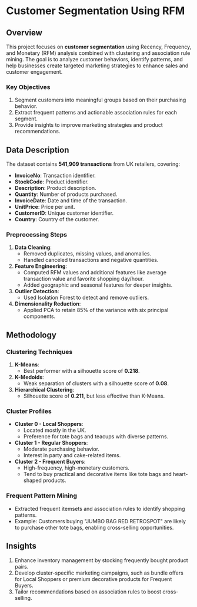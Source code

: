 # Customer Segmentation Using RFM  

## Overview  
This project focuses on **customer segmentation** using Recency, Frequency, and Monetary (RFM) analysis combined with clustering and association rule mining. The goal is to analyze customer behaviors, identify patterns, and help businesses create targeted marketing strategies to enhance sales and customer engagement.  

### Key Objectives  
1. Segment customers into meaningful groups based on their purchasing behavior.  
2. Extract frequent patterns and actionable association rules for each segment.  
3. Provide insights to improve marketing strategies and product recommendations.  

## Data Description  
The dataset contains **541,909 transactions** from UK retailers, covering:  
- **InvoiceNo**: Transaction identifier.  
- **StockCode**: Product identifier.  
- **Description**: Product description.  
- **Quantity**: Number of products purchased.  
- **InvoiceDate**: Date and time of the transaction.  
- **UnitPrice**: Price per unit.  
- **CustomerID**: Unique customer identifier.  
- **Country**: Country of the customer.  

### Preprocessing Steps  
1. **Data Cleaning**:  
   - Removed duplicates, missing values, and anomalies.  
   - Handled canceled transactions and negative quantities.  
2. **Feature Engineering**:  
   - Computed RFM values and additional features like average transaction value and favorite shopping day/hour.  
   - Added geographic and seasonal features for deeper insights.  
3. **Outlier Detection**:  
   - Used Isolation Forest to detect and remove outliers.  
4. **Dimensionality Reduction**:  
   - Applied PCA to retain 85% of the variance with six principal components.  

## Methodology  
### Clustering Techniques  
1. **K-Means**:  
   - Best performer with a silhouette score of **0.218**.  
2. **K-Medoids**:  
   - Weak separation of clusters with a silhouette score of **0.08**.  
3. **Hierarchical Clustering**:  
   - Silhouette score of **0.211**, but less effective than K-Means.  

### Cluster Profiles  
- **Cluster 0 - Local Shoppers**:  
  - Located mostly in the UK.  
  - Preference for tote bags and teacups with diverse patterns.  
- **Cluster 1 - Regular Shoppers**:  
  - Moderate purchasing behavior.  
  - Interest in party and cake-related items.  
- **Cluster 2 - Frequent Buyers**:  
  - High-frequency, high-monetary customers.  
  - Tend to buy practical and decorative items like tote bags and heart-shaped products.  

### Frequent Pattern Mining  
- Extracted frequent itemsets and association rules to identify shopping patterns.  
- Example: Customers buying "JUMBO BAG RED RETROSPOT" are likely to purchase other tote bags, enabling cross-selling opportunities.  

## Insights  
1. Enhance inventory management by stocking frequently bought product pairs.  
2. Develop cluster-specific marketing campaigns, such as bundle offers for Local Shoppers or premium decorative products for Frequent Buyers.  
3. Tailor recommendations based on association rules to boost cross-selling.  
